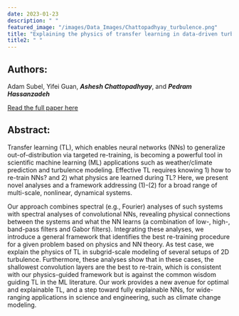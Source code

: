 ```yaml
---
date: 2023-01-23
description: " "
featured_image: "/images/Data_Images/Chattopadhyay_turbulence.png"
title: "Explaining the physics of transfer learning in data-driven turbulence modeling"
title2: " "
---
```

## Authors:
Adam Subel, Yifei Guan, ***Ashesh Chattopadhyay***, and ***Pedram Hassanzadeh***

[Read the full paper here](https://doi.org/10.1093/pnasnexus/pgad015)
## Abstract:
Transfer learning (TL), which enables neural networks (NNs) to generalize out-of-distribution via targeted re-training, is becoming a powerful tool in scientific machine learning (ML) applications such as weather/climate prediction and turbulence modeling. Effective TL requires knowing 1) how to re-train NNs? and 2) what physics are learned during TL? Here, we present novel analyses and a framework addressing (1)-(2) for a broad range of multi-scale, nonlinear, dynamical systems. 

<!--more-->
Our approach combines spectral (e.g., Fourier) analyses of such systems with spectral analyses of convolutional NNs, revealing physical connections between the systems and what the NN learns (a combination of low-, high-, band-pass filters and Gabor filters). Integrating these analyses, we introduce a general framework that identifies the best re-training procedure for a given problem based on physics and NN theory. As test case, we explain the physics of TL in subgrid-scale modeling of several setups of 2D turbulence. Furthermore, these analyses show that in these cases, the shallowest convolution layers are the best to re-train, which is consistent with our physics-guided framework but is against the common wisdom guiding TL in the ML literature. Our work provides a new avenue for optimal and explainable TL, and a step toward fully explainable NNs, for wide-ranging applications in science and engineering, such as climate change modeling.